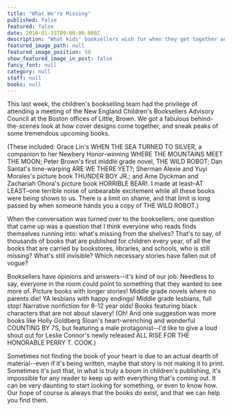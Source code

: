 ```yaml
---
title: "What We're Missing"
published: false
featured: false
date: 2016-01-15T09:00:00.000Z
description: "What kids' booksellers wish for when they get together and dream."
featured_image_path: null
featured_image_position: 50
show_featured_image_in_post: false
fancy_font: null
category: null
staff: null
books: null
---
```



This last week, the children's bookselling team had the privilege of attending a meeting of the New England Children's Booksellers Advisory Council at the Boston offices of Little, Brown. We got a fabulous behind-the-scenes look at how cover designs come together, and sneak peaks of some tremendous upcoming books.&nbsp;

(These included: Grace Lin's WHEN THE SEA TURNED TO SILVER, a companion to her Newbery Honor-winning WHERE THE MOUNTAINS MEET THE MOON; Peter Brown's first middle grade novel, THE WILD ROBOT; Dan Santat's time-warping ARE WE THERE YET?; Sherman Alexie and Yuyi Morales's picture book THUNDER BOY JR.; and Ame Dyckman and Zachariah Ohora's picture book HORRIBLE BEAR!. I made at least–AT LEAST–one terrible noise of unbearable excitement while all these books were being shown to us. There is a limit on shame, and that limit is long passed by when someone hands you a copy of THE WILD ROBOT.)

When the conversation was turned over to the booksellers, one question that came up was a question that I think everyone who reads finds themselves running into: what's missing from the shelves? That's to say, of thousands of books that are published for children every year, of all the books that are carried by bookstores, libraries, and schools, who is still missing? What's still invisible? Which necessary stories have fallen out of vogue?

Booksellers have opinions and answers--it's kind of our job. Needless to say, everyone in the room could point to something that they wanted to see more of. Picture books with longer stories! Middle grade novels where no parents die! YA lesbians with happy endings! Middle grade lesbians, full stop! Narrative nonfiction for 8-12 year olds! Books featuring black characters that are not about slavery! (Oh! And one suggestion was more books like Holly Goldberg Sloan's heart-wrenching and wonderful COUNTING BY 7S, but featuring a male protagonist--I'd like to give a loud shout out for Leslie Connor's newly released ALL RISE FOR THE HONORABLE PERRY T. COOK.)

Sometimes not finding the book of your heart is due to an actual dearth of material--even if it's being written, maybe that story is not making it to print. Sometimes it's just that, in what is truly a boom in children's publishing, it's impossible for any reader to keep up with everything that's coming out. It can be very daunting to start looking for something, or even to know how. Our hope of course is always that the books&nbsp;*do*&nbsp;exist, and that we can help you find them.&nbsp;

&nbsp;